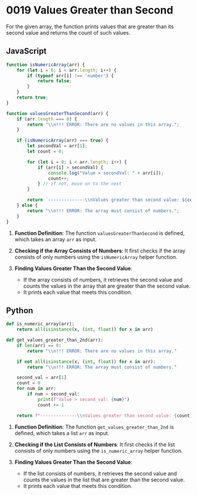 # 0019 Values Greater than Second

For the given array, the function prints values that are greater than its second value and returns the count of such values.

## JavaScript

```jsx
function isNumericArray(arr) {
    for (let i = 0; i < arr.length; i++) {
        if (typeof arr[i] !== 'number') {
            return false;
        }
    }
    return true;
}

function valuesGreaterThanSecond(arr) {
    if (arr.length === 0) {
        return "\\n!!! ERROR: There are no values in this array.";
    }

    if (isNumericArray(arr) === true) {
        let secondVal = arr[1];
        let count = 0;

        for (let i = 0; i < arr.length; i++) {
            if (arr[i] > secondVal) {
                console.log("Value > secondVal: " + arr[i]);
                count++;
            } // if not, move on to the next
        }

        return `--------------\\nValues greater than second value: ${count}\\n`;
    } else {
        return "\\n!!! ERROR: The array must consist of numbers.";
    }
}
```

1. **Function Definition**: The function `valuesGreaterThanSecond` is defined, which takes an array `arr` as input.

2. **Checking if the Array Consists of Numbers**: It first checks if the array consists of only numbers using the `isNumericArray` helper function.

3. **Finding Values Greater Than the Second Value**:
    - If the array consists of numbers, it retrieves the second value and counts the values in the array that are greater than the second value.
    - It prints each value that meets this condition.


## Python

```python
def is_numeric_array(arr):
    return all(isinstance(x, (int, float)) for x in arr)

def get_values_greater_than_2nd(arr):
    if len(arr) == 0:
        return "\\n!!! ERROR: There are no values in this array."

    if not all(isinstance(x, (int, float)) for x in arr):
        return "\\n!!! ERROR: The array must consist of numbers."

    second_val = arr[1]
    count = 0
    for num in arr:
        if num > second_val:
            print(f"Value > second_val: {num}")
            count += 1

    return f"--------------\\nValues greater than second value: {count}\\n"
```

1. **Function Definition**: The function `get_values_greater_than_2nd` is defined, which takes a list `arr` as input.

2. **Checking if the List Consists of Numbers**: It first checks if the list consists of only numbers using the `is_numeric_array` helper function.

3. **Finding Values Greater Than the Second Value**:
    - If the list consists of numbers, it retrieves the second value and counts the values in the list that are greater than the second value.
    - It prints each value that meets this condition.
